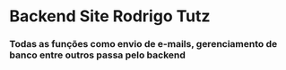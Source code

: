 # Backend Site Rodrigo Tutz


### Todas as funções como envio de e-mails, gerenciamento de banco entre outros passa pelo backend